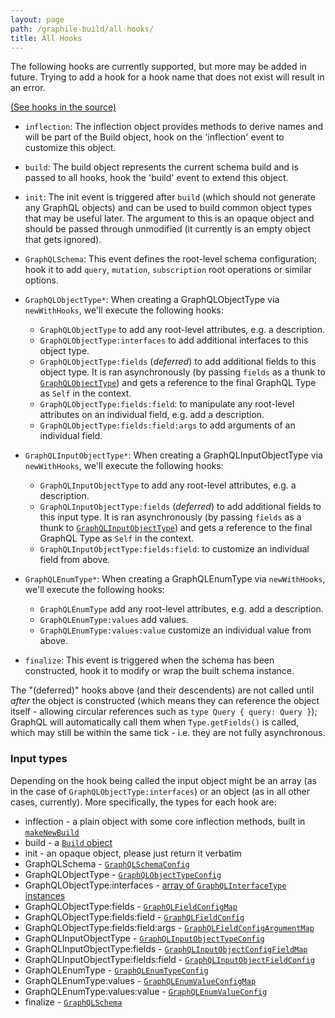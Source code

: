 ```yaml
---
layout: page
path: /graphile-build/all-hooks/
title: All Hooks
---
```


The following hooks are currently supported, but more may be added in future.
Trying to add a hook for a hook name that does not exist will result in an
error.

[(See hooks in the source)](https://github.com/graphile/graphile-engine/blob/v4.4.4/packages/graphile-build/src/SchemaBuilder.js#L167-L230)

- `inflection`: The inflection object provides methods to derive names and will
  be part of the Build object, hook on the 'inflection' event to customize this
  object.

- `build`: The build object represents the current schema build and is passed to
  all hooks, hook the 'build' event to extend this object.

- `init`: The init event is triggered after `build` (which should not generate
  any GraphQL objects) and can be used to build common object types that may be
  useful later. The argument to this is an opaque object and should be passed
  through unmodified (it currently is an empty object that gets ignored).

- `GraphQLSchema`: This event defines the root-level schema configuration; hook
  it to add `query`, `mutation`, `subscription` root operations or similar
  options.

- `GraphQLObjectType*`: When creating a GraphQLObjectType via `newWithHooks`,
  we'll execute the following hooks:
  - `GraphQLObjectType` to add any root-level attributes, e.g. a description.
  - `GraphQLObjectType:interfaces` to add additional interfaces to this object
    type.
  - `GraphQLObjectType:fields` (_deferred_) to add additional fields to this
    object type. It is ran asynchronously (by passing `fields` as a thunk to
    [`GraphQLObjectType`](https://graphql.org/graphql-js/type/#graphqlobjecttype))
    and gets a reference to the final GraphQL Type as `Self` in the context.
  - `GraphQLObjectType:fields:field`: to manipulate any root-level attributes on
    an individual field, e.g. add a description.
  - `GraphQLObjectType:fields:field:args` to add arguments of an individual
    field.

- `GraphQLInputObjectType*`: When creating a GraphQLInputObjectType via
  `newWithHooks`, we'll execute the following hooks:
  - `GraphQLInputObjectType` to add any root-level attributes, e.g. a
    description.
  - `GraphQLInputObjectType:fields` (_deferred_) to add additional fields to
    this input type. It is ran asynchronously (by passing `fields` as a thunk to
    [`GraphQLInputObjectType`](https://graphql.org/graphql-js/type/#graphqlinputobjecttype))
    and gets a reference to the final GraphQL Type as `Self` in the context.
  - `GraphQLInputObjectType:fields:field`: to customize an individual field from
    above.

- `GraphQLEnumType*`: When creating a GraphQLEnumType via `newWithHooks`, we'll
  execute the following hooks:
  - `GraphQLEnumType` add any root-level attributes, e.g. add a description.
  - `GraphQLEnumType:values` add values.
  - `GraphQLEnumType:values:value` customize an individual value from above.

- `finalize`: This event is triggered when the schema has been constructed, hook
  it to modify or wrap the built schema instance.

The "(deferred)" hooks above (and their descendents) are not called until
_after_ the object is constructed (which means they can reference the object
itself - allowing circular references such as `type Query { query: Query }`);
GraphQL will automatically call them when `Type.getFields()` is called, which
may still be within the same tick - i.e. they are not fully asynchronous.

<!-- TODO: note about (discouraged) removing of options during a hook -->

### Input types

Depending on the hook being called the input object might be an array (as in the
case of `GraphQLObjectType:interfaces`) or an object (as in all other cases,
currently). More specifically, the types for each hook are:

- inflection - a plain object with some core inflection methods, built in
  [`makeNewBuild`](https://github.com/graphile/graphile-engine/blob/v4.4.4/packages/graphile-build/src/makeNewBuild.js#L929-L997)
- build - a [`Build` object](./build-object)
- init - an opaque object, please just return it verbatim
- GraphQLSchema -
  [`GraphQLSchemaConfig`](http://graphql.org/graphql-js/type/#graphqlschema)
- GraphQLObjectType -
  [`GraphQLObjectTypeConfig`](http://graphql.org/graphql-js/type/#graphqlobjecttype)
- GraphQLObjectType:interfaces -
  [array of `GraphQLInterfaceType` instances](http://graphql.org/graphql-js/type/#graphqlinterfacetype)
- GraphQLObjectType:fields -
  [`GraphQLFieldConfigMap`](http://graphql.org/graphql-js/type/#graphqlobjecttype)
- GraphQLObjectType:fields:field -
  [`GraphQLFieldConfig`](http://graphql.org/graphql-js/type/#graphqlobjecttype)
- GraphQLObjectType:fields:field:args -
  [`GraphQLFieldConfigArgumentMap`](http://graphql.org/graphql-js/type/#graphqlobjecttype)
- GraphQLInputObjectType -
  [`GraphQLInputObjectTypeConfig`](http://graphql.org/graphql-js/type/#graphqlinputobjecttype)
- GraphQLInputObjectType:fields -
  [`GraphQLInputObjectConfigFieldMap`](http://graphql.org/graphql-js/type/#graphqlinputobjecttype)
- GraphQLInputObjectType:fields:field -
  [`GraphQLInputObjectFieldConfig`](http://graphql.org/graphql-js/type/#graphqlinputobjecttype)
- GraphQLEnumType -
  [`GraphQLEnumTypeConfig`](http://graphql.org/graphql-js/type/#graphqlenumtype)
- GraphQLEnumType:values -
  [`GraphQLEnumValueConfigMap`](http://graphql.org/graphql-js/type/#graphqlenumtype)
- GraphQLEnumType:values:value -
  [`GraphQLEnumValueConfig`](http://graphql.org/graphql-js/type/#graphqlenumtype)
- finalize -
  [`GraphQLSchema`](http://graphql.org/graphql-js/type/#graphqlschema)

<!-- TODO: document the scope of each hook -->
